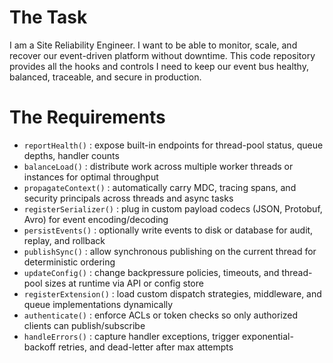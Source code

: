 # The Task

I am a Site Reliability Engineer. I want to be able to monitor, scale, and recover our event-driven platform without downtime. This code repository provides all the hooks and controls I need to keep our event bus healthy, balanced, traceable, and secure in production.

# The Requirements

* `reportHealth()`            : expose built-in endpoints for thread-pool status, queue depths, handler counts  
* `balanceLoad()`             : distribute work across multiple worker threads or instances for optimal throughput  
* `propagateContext()`        : automatically carry MDC, tracing spans, and security principals across threads and async tasks  
* `registerSerializer()`      : plug in custom payload codecs (JSON, Protobuf, Avro) for event encoding/decoding  
* `persistEvents()`           : optionally write events to disk or database for audit, replay, and rollback  
* `publishSync()`             : allow synchronous publishing on the current thread for deterministic ordering  
* `updateConfig()`            : change backpressure policies, timeouts, and thread-pool sizes at runtime via API or config store  
* `registerExtension()`       : load custom dispatch strategies, middleware, and queue implementations dynamically  
* `authenticate()`            : enforce ACLs or token checks so only authorized clients can publish/subscribe  
* `handleErrors()`            : capture handler exceptions, trigger exponential-backoff retries, and dead-letter after max attempts  
